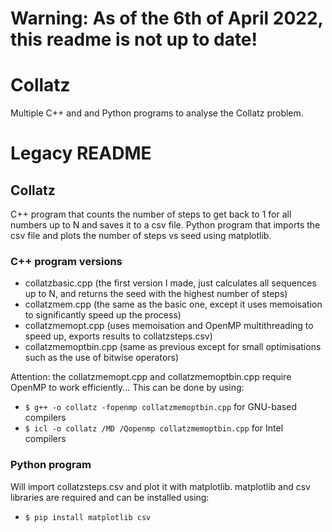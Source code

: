 # Warning: As of the 6th of April 2022, this readme is not up to date!

# Collatz

Multiple C++ and and Python programs to analyse the Collatz problem.

# Legacy README

## Collatz

C++ program that counts the number of steps to get back to 1 for all numbers up to N and saves it to a csv file.
Python program that imports the csv file and plots the number of steps vs seed using matplotlib.

### C++ program versions

- collatzbasic.cpp (the first version I made, just calculates all sequences up to N, and returns the seed with the highest number of steps)
- collatzmem.cpp (the same as the basic one, except it uses memoisation to significantly speed up the process)
- collatzmemopt.cpp (uses memoisation and OpenMP multithreading to speed up, exports results to collatzsteps.csv)
- collatzmemoptbin.cpp (same as previous except for small optimisations such as the use of bitwise operators)

Attention: the collatzmemopt.cpp and collatzmemoptbin.cpp require OpenMP to work efficiently... This can be done by using:

- `$ g++ -o collatz -fopenmp collatzmemoptbin.cpp` for GNU-based compilers
- `$ icl -o collatz /MD /Qopenmp collatzmemoptbin.cpp` for Intel compilers

### Python program

Will import collatzsteps.csv and plot it with matplotlib. matplotlib and csv libraries are required and can be installed using:

- `$ pip install matplotlib csv`
